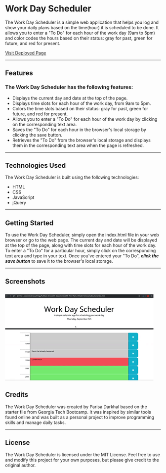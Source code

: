 # Work Day Scheduler

The Work Day Scheduler is a simple web application that helps you log and show your daily plans based on the time(hour) it is scheduled to be done. It allows you to enter a "To Do" for each hour of the work day (9am to 5pm) and color codes the hours based on their status: gray for past, green for future, and red for present.

[Visit Deployed Page](https://www.google.com)

---

## Features

### The Work Day Scheduler has the following features:

- Displays the current day and date at the top of the page.
- Displays time slots for each hour of the work day, from 9am to 5pm.
- Colors the time slots based on their status: gray for past, green for future, and red for present.
- Allows you to enter a "To Do" for each hour of the work day by clicking on the corresponding text area.
- Saves the "To Do" for each hour in the browser's local storage by clicking the save button.
- Retrieves the "To Do" from the browser's local storage and displays them in the corresponding text area when the page is refreshed.

---

## Technologies Used

The Work Day Scheduler is built using the following technologies:

- HTML
- CSS
- JavaScript
- jQuery

---

## Getting Started

To use the Work Day Scheduler, simply open the index.html file in your web browser or go to the web page. The current day and date will be displayed at the top of the page, along with time slots for each hour of the work day. To enter a "To Do" for a particular hour, simply click on the corresponding text area and type in your text. Once you've entered your "To Do", **_click the save button_** to save it to the browser's local storage.

---

## Screenshots

## ![gif of runnign page](./Assets/work-day-scheduler-gif.gif)

## Credits

The Work Day Scheduler was created by Parisa Darkhal based on the starter file from Georgia Tech Bootcamp. It was inspired by similar tools found online and was built as a personal project to improve programming skills and manage daily tasks.

---

## License

The Work Day Scheduler is licensed under the MIT License. Feel free to use and modify this project for your own purposes, but please give credit to the original author.
